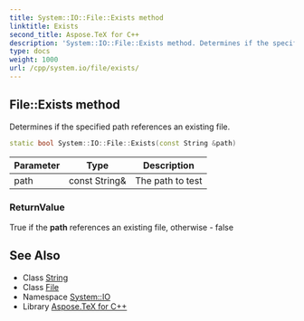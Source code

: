 ```yaml
---
title: System::IO::File::Exists method
linktitle: Exists
second_title: Aspose.TeX for C++
description: 'System::IO::File::Exists method. Determines if the specified path references an existing file in C++.'
type: docs
weight: 1000
url: /cpp/system.io/file/exists/
---
```

## File::Exists method


Determines if the specified path references an existing file.

```cpp
static bool System::IO::File::Exists(const String &path)
```


| Parameter | Type | Description |
| --- | --- | --- |
| path | const String\& | The path to test |

### ReturnValue

True if the **path** references an existing file, otherwise - false

## See Also

* Class [String](../../../system/string/)
* Class [File](../)
* Namespace [System::IO](../../)
* Library [Aspose.TeX for C++](../../../)
